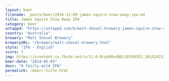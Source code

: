 ```yaml
---
layout: beer
filename: _posts/beer/2016-11-09-james-squire-stow-away-ipa.md
title: James Squire Stow Away IPA
category: beer
untappd: "https://untappd.com/b/malt-shovel-brewery-james-squire-stow-away-ipa/1904"
country: "Australia"
brewery: "Malt Shovel Brewery"
breweryURL: "/brewery/malt-shovel-brewery.html"
style: "IPA - English"
score: 7
img: https://scontent.xx.fbcdn.net/v/t1.0-0/p480x480/10330353_10152425241028745_6945284873150801200_n.jpg?oh=0a8ccf2e5000ac3e5e4d16f71cc2bbbf&oe=5A0318F4
beer-date: "2014-05-03"
desc: "A fairly mild IPA"
permalink: /beer/:title.html
---
```

